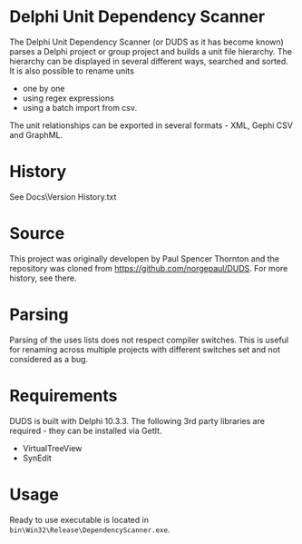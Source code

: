 # Delphi Unit Dependency Scanner
The Delphi Unit Dependency Scanner (or DUDS as it has become known) parses a Delphi project or group project and builds a unit file hierarchy. The hierarchy can be displayed in several different ways, searched and sorted. It is also possible to rename units
- one by one 
- using regex expressions
- using a batch import from csv.

The unit relationships can be exported in several formats - XML, Gephi CSV and GraphML.

# History
See Docs\Version History.txt

# Source
This project was originally developen by Paul Spencer Thornton and the repository was cloned from https://github.com/norgepaul/DUDS. For more history, see there.

# Parsing
Parsing of the uses lists does not respect compiler switches. This is useful for renaming across multiple projects with different switches set and not considered as a bug.

# Requirements
DUDS is built with Delphi 10.3.3. The following 3rd party libraries are required - they can be installed via GetIt.
* VirtualTreeView
* SynEdit

# Usage
Ready to use executable is located in `bin\Win32\Release\DependencyScanner.exe`.